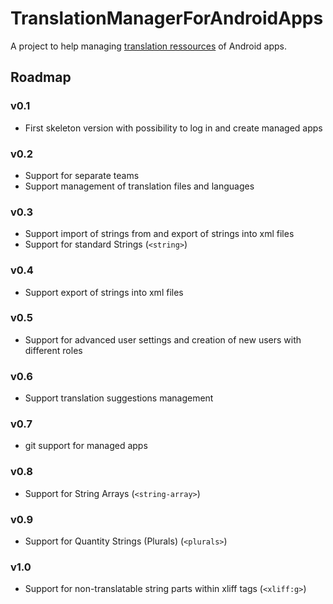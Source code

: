 # TranslationManagerForAndroidApps
A project to help managing [translation ressources](https://developer.android.com/guide/topics/resources/string-resource.html) of Android apps.

## Roadmap

### v0.1
* First skeleton version with possibility to log in and create managed apps

### v0.2
* Support for separate teams
* Support management of translation files and languages

### v0.3
* Support import of strings from and export of strings into xml files
* Support for standard Strings (`<string>`)

### v0.4
* Support export of strings into xml files

### v0.5
* Support for advanced user settings and creation of new users with different roles

### v0.6
* Support translation suggestions management

### v0.7
* git support for managed apps

### v0.8
* Support for String Arrays (`<string-array>`)

### v0.9
* Support for Quantity Strings (Plurals) (`<plurals>`)

### v1.0
* Support for non-translatable string parts within xliff tags (`<xliff:g>`)
